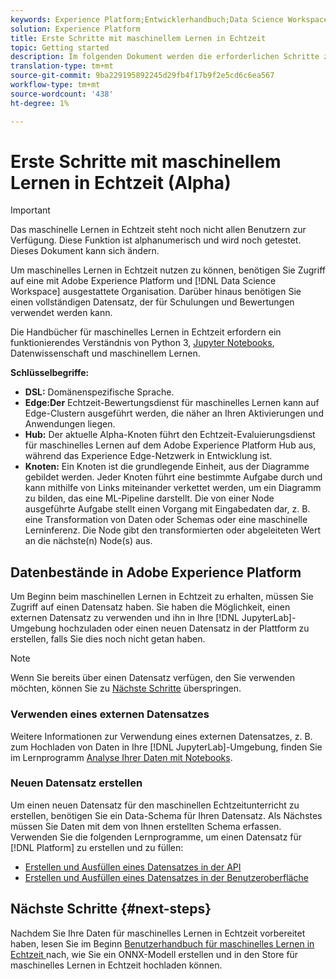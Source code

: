 ```yaml
---
keywords: Experience Platform;Entwicklerhandbuch;Data Science Workspace;beliebte Themen;Echtzeit-maschinelles Lernen
solution: Experience Platform
title: Erste Schritte mit maschinellem Lernen in Echtzeit
topic: Getting started
description: Im folgenden Dokument werden die erforderlichen Schritte zum Erstellen eines Echtzeit-maschinellen Lernmodells in Adobe Experience Platform beschrieben.
translation-type: tm+mt
source-git-commit: 9ba229195892245d29fb4f17b9f2e5cd6c6ea567
workflow-type: tm+mt
source-wordcount: '438'
ht-degree: 1%

---
```



# Erste Schritte mit maschinellem Lernen in Echtzeit (Alpha)

>[!IMPORTANT]
>
>Das maschinelle Lernen in Echtzeit steht noch nicht allen Benutzern zur Verfügung. Diese Funktion ist alphanumerisch und wird noch getestet. Dieses Dokument kann sich ändern.

Um maschinelles Lernen in Echtzeit nutzen zu können, benötigen Sie Zugriff auf eine mit Adobe Experience Platform und [!DNL Data Science Workspace] ausgestattete Organisation. Darüber hinaus benötigen Sie einen vollständigen Datensatz, der für Schulungen und Bewertungen verwendet werden kann.

Die Handbücher für maschinelles Lernen in Echtzeit erfordern ein funktionierendes Verständnis von Python 3, [Jupyter Notebooks](../jupyterlab/overview.md), Datenwissenschaft und maschinellem Lernen.

**Schlüsselbegriffe:**

- **DSL:** Domänenspezifische Sprache.
- **Edge:Der** Echtzeit-Bewertungsdienst für maschinelles Lernen kann auf Edge-Clustern ausgeführt werden, die näher an Ihren Aktivierungen und Anwendungen liegen.
- **Hub:** Der aktuelle Alpha-Knoten führt den Echtzeit-Evaluierungsdienst für maschinelles Lernen auf dem Adobe Experience Platform Hub aus, während das Experience Edge-Netzwerk in Entwicklung ist.
- **Knoten:** Ein Knoten ist die grundlegende Einheit, aus der Diagramme gebildet werden. Jeder Knoten führt eine bestimmte Aufgabe durch und kann mithilfe von Links miteinander verkettet werden, um ein Diagramm zu bilden, das eine ML-Pipeline darstellt. Die von einer Node ausgeführte Aufgabe stellt einen Vorgang mit Eingabedaten dar, z. B. eine Transformation von Daten oder Schemas oder eine maschinelle Lerninferenz. Die Node gibt den transformierten oder abgeleiteten Wert an die nächste(n) Node(s) aus.

## Datenbestände in Adobe Experience Platform

Um Beginn beim maschinellen Lernen in Echtzeit zu erhalten, müssen Sie Zugriff auf einen Datensatz haben. Sie haben die Möglichkeit, einen externen Datensatz zu verwenden und ihn in Ihre [!DNL JupyterLab]-Umgebung hochzuladen oder einen neuen Datensatz in der Plattform zu erstellen, falls Sie dies noch nicht getan haben.

>[!NOTE]
>
>Wenn Sie bereits über einen Datensatz verfügen, den Sie verwenden möchten, können Sie zu [Nächste Schritte](#next-steps) überspringen.

### Verwenden eines externen Datensatzes

Weitere Informationen zur Verwendung eines externen Datensatzes, z. B. zum Hochladen von Daten in Ihre [!DNL JupyterLab]-Umgebung, finden Sie im Lernprogramm [Analyse Ihrer Daten mit Notebooks](../jupyterlab/analyze-your-data.md#external-data).

### Neuen Datensatz erstellen

Um einen neuen Datensatz für den maschinellen Echtzeitunterricht zu erstellen, benötigen Sie ein Data-Schema für Ihren Datensatz. Als Nächstes müssen Sie Daten mit dem von Ihnen erstellten Schema erfassen. Verwenden Sie die folgenden Lernprogramme, um einen Datensatz für [!DNL Platform] zu erstellen und zu füllen:

- [Erstellen und Ausfüllen eines Datensatzes in der API](../../catalog/datasets/create.md)
- [Erstellen und Ausfüllen eines Datensatzes in der Benutzeroberfläche](../../ingestion/tutorials/ingest-batch-data.md)

## Nächste Schritte {#next-steps}

Nachdem Sie Ihre Daten für maschinelles Lernen in Echtzeit vorbereitet haben, lesen Sie im Beginn [Benutzerhandbuch für maschinelles Lernen in Echtzeit ](./rtml-authoring-notebook.md) nach, wie Sie ein ONNX-Modell erstellen und in den Store für maschinelles Lernen in Echtzeit hochladen können.

